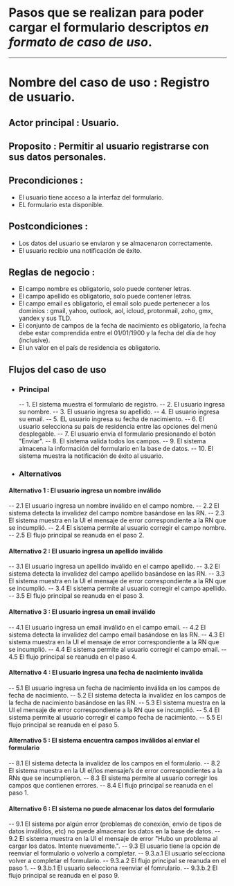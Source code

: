 # Pasos que se realizan para poder cargar el formulario descriptos *en formato de caso de uso*.
---
# Nombre del caso de uso : Registro de usuario.
## Actor principal : Usuario.
## Proposito : Permitir al usuario registrarse con sus datos personales.

## Precondiciones : 
  - El usuario tiene acceso a la interfaz del formulario.
  - EL formulario esta disponible.

## Postcondiciones :
  - Los datos del usuario se enviaron y se almacenaron correctamente.
  - El usuario recibio una notificación de éxito.

## Reglas de negocio : 
  - El campo nombre es obligatorio, solo puede contener letras.
  - El campo apellido es obligatorio, solo puede contener letras.
  - El campo email es obligatorio, el email solo puede pertenecer a los dominios : gmail, yahoo, outlook, aol, icloud, protonmail, zoho, gmx, yandex y sus TLD.
  - El conjunto de campos de la fecha de nacimiento es obligatorio, la fecha debe estar comprendida entre el 01/01/1900 y la fecha del día de hoy (inclusive).
  - El un valor en el país de residencia es obligatorio.
## Flujos del caso de uso
- ### Principal
  -- 1. El sistema muestra el formulario de registro.
-- 2. El usuario ingresa su nombre.
-- 3. El usuario ingresa su apellido.
-- 4. El usuario ingresa su email.
-- 5. EL usuario ingresa su fecha de nacimiento.
-- 6. El usuario selecciona su país de residencia entre las opciones del menú desplegable.
-- 7. El usuario envía el formulario presionando el botón "Enviar".
-- 8. El sistema valida todos los campos.
-- 9. El sistema almacena la información del formulario en la base de datos.
-- 10. El sistema muestra la notificación de éxito al usuario.
- ### Alternativos
#### Alternativo 1 : El usuario ingresa un __nombre inválido__
-- 2.1 El usuario ingresa un nombre inválido en el campo nombre.
-- 2.2 El sistema detecta la invalidez del campo nombre basándose en las RN.
-- 2.3 El sistema muestra en la UI el mensaje de error correspondiente a la RN que se incumplió.
-- 2.4 El sistema permite al usuario corregir el campo nombre.
-- 2.5 El flujo principal se reanuda en el paso 2.

#### Alternativo 2 : El usuario ingresa un __apellido inválido__
-- 3.1 El usuario ingresa un apellido inválido en el campo apellido.
-- 3.2 El sistema detecta la invalidez del campo apellido basándose en las RN.
-- 3.3 El sistema muestra en la UI el mensaje de error correspondiente a la RN que se incumplió.
-- 3.4 El sistema permite al usuario corregir el campo apellido.
-- 3.5 El flujo principal se reanuda en el paso 3.

#### Alternativo 3 : El usuario ingresa un __email inválido__
-- 4.1 El usuario ingresa un email inválido en el campo email.
-- 4.2 El sistema detecta la invalidez del campo email basándose en las RN.
-- 4.3 El sistema muestra en la UI el mensaje de error correspondiente a la RN que se incumplió.
-- 4.4 El sistema permite al usuario corregir el campo email.
-- 4.5 El flujo principal se reanuda en el paso 4.

#### Alternativo 4 : El usuario ingresa una __fecha de nacimiento inválida__
-- 5.1 El usuario ingresa un fecha de nacimiento inválida en los campos de fecha de nacimiento.
-- 5.2 El sistema detecta la invalidez en los campos de la fecha de nacimiento basándose en las RN.
-- 5.3 El sistema muestra en la UI el mensaje de error correspondiente a la RN que se incumplió.
-- 5.4 El sistema permite al usuario corregir el campo fecha de nacimiento.
-- 5.5 El flujo principal se reanuda en el paso 5.

#### Alternativo 5 : El sistema encuentra __campos inválidos al enviar el formulario__
-- 8.1 El sistema detecta la invalidez de los campos en el formulario.
-- 8.2 El sistema muestra en la UI el/los mensaje/s de error correspondientes a la RNs que se incumplieron.
-- 8.3 El sistema permite al usuario corregir los campos que contienen errores.
-- 8.4 El flujo principal se reanuda en el paso 1.

#### Alternativo 6 : El sistema __no puede almacenar los datos del formulario__
-- 9.1 El sistema por algún error (problemas de conexión, envío de tipos de datos inválidos, etc) no puede almacenar 
    los datos en la base de datos.
-- 9.2 El sistema muestra en la UI el mensaje de error "Hubo un problema al cargar los datos. Intente nuevamente.".
-- 9.3 El usuario tiene la opción de reenviar el formulario o volverlo a completar.
-- 9.3.a.1 El usuario selecciona volver a completar el formulario.
-- 9.3.a.2 El flujo principal se reanuda en el paso 1.
-- 9.3.b.1 El usuario selecciona reenviar el fomrulario.
-- 9.3.b.2 El flujo principal se reanuda en el paso 9.
